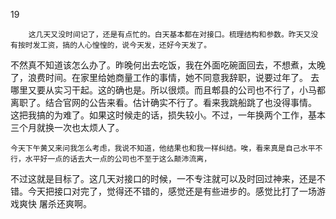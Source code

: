 19

	    这几天又没时间记了，还是有点忙的。白天基本都在对接口。梳理结构和参数。昨天又没有按时发工资，搞的人心惶惶的，说今天发，还好今天发了。
  不然真不知道该怎么办了。昨晚何出去吃饭，我在外面吃碗面回去，不想煮，太晚了，浪费时间。在家里给她商量工作的事情，她不同意我辞职，说要过年了。
  去哪里又要从实习干起。这的确也是。所以很烦。而且郫县的公司也不行了，小马都离职了。结合官网的公告来看。估计确实不行了。看来我跳船跳了也没得事情。
  这把我搞的为难了。如果这时候走的话，损失较小。不过，一年换两个工作，基本三个月就换一次也太烦人了。

	今天下午黄又来问我怎么考虑，我说不知道，他结果也和我一样纠结。唉，看来真是自己水平不行，水平好一点的话去大一点的公司也不至于这么颠沛流离，
  不过这就是目标了。这几天对接口的时候，一不专注就可以及时回过神来，还是不错。今天把接口对完了，觉得还不错的，感觉还是有些进步的。感觉比打了一场游戏爽快
  屠杀还爽啊。
